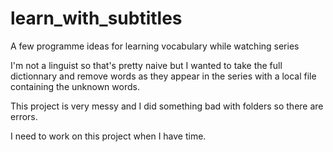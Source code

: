 # learn_with_subtitles
A few programme ideas for learning vocabulary while watching series

I'm not a linguist so that's pretty naive but I wanted to take the full dictionnary and remove words as they appear in the series with a local file containing the unknown words.

This project is very messy and I did something bad with folders so there are errors.

I need to work on this project when I have time.
